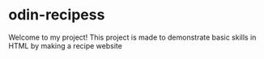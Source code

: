 # odin-recipess
Welcome to my project!
This project is made to demonstrate basic skills in HTML by making a recipe website